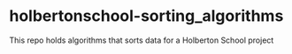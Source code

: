# holbertonschool-sorting_algorithms
This repo holds algorithms that sorts data for a Holberton School project
